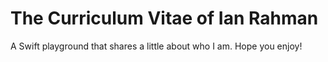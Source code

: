 # The Curriculum Vitae of Ian Rahman

A Swift playground that shares a little about who I am. Hope you enjoy!
